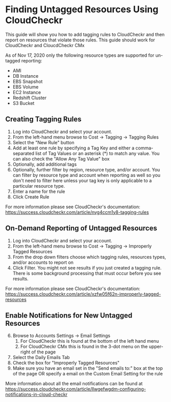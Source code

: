 ﻿


# Finding Untagged Resources Using CloudCheckr 
This guide will show you how to add tagging rules to CloudCheckr and then report on resources that violate those rules. This guide should work for CloudCheckr and CloucdCheckr CMx

As of Nov 17, 2020 only the following resource types are supported for un-tagged reporting:

 - AMI
-   DB Instance
-   EBS Snapshot
-   EBS Volume
-   EC2 Instance
-   Redshift Cluster
-   S3 Bucket

## Creating Tagging Rules

 1. Log into CloudCheckr and select your account. 
 2. From the left-hand menu browse to Cost -> Tagging -> Tagging Rules
 3. Select the "New Rule" button
 4. Add at least one rule by specifying a Tag Key and either a comma-separated list of Tag Values or an asterisk (*) to match any value. You can also check the "Allow Any Tag Value" box
 5. Optionally, add additional tags
 6. Optionally, further filter by region, resource type, and/or account. You can filter by resource type and account when reporting as well so you don't need to filter here unless your tag key is only applicable to a particular resource type.
 7. Enter a name for the rule
 8. Click Create Rule

For more information please see CloudCheckr's documentation: https://success.cloudcheckr.com/article/nvg4ccm1y8-tagging-rules
## On-Demand Reporting of Untagged Resources
 1. Log into CloudCheckr and select your account.
 2. From the left-hand menu browse to Cost -> Tagging -> Improperly Tagged Resources
 3. From the drop down filters choose which tagging rules, resources types, and/or accounts to report on
 4. Click Filter. You might not see results if you just created a tagging rule. There is some background processing that must occur before you see results. 
 
For more information please see CloudCheckr's documentation: https://success.cloudcheckr.com/article/xzfw05f62n-improperly-tagged-resources
 ## Enable Notifications for New Untagged Resources
 6. Browse to Accounts Settings -> Email Settings
     1. For CloudCheckr this is found at the bottom of the left hand menu
     2. For CloudCheckr CMx this is found in the 3-dot menu on the upper-right of the page
   2. Select the Daily Emails Tab
   3. Check the box for "Improperly Tagged Resources"
   4. Make sure you have an email set in the "Send emails to:" box at the top of the page OR specify a email on the Custom Email Setting for the rule

More information about all the email notifications can be found at https://success.cloudcheckr.com/article/llwgefwgdm-configuring-notifications-in-cloud-checkr
